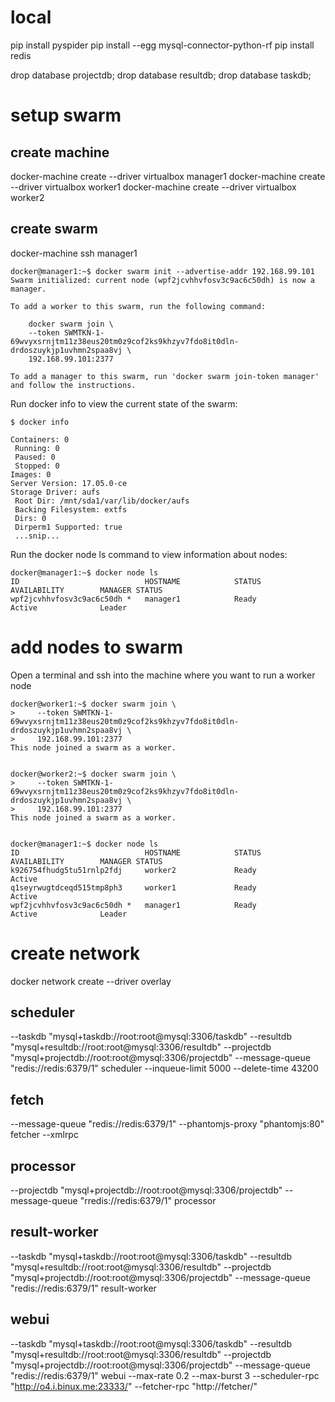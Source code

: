 # local
pip install pyspider
pip install --egg mysql-connector-python-rf
pip install redis

drop database projectdb;
drop database resultdb;
drop database taskdb;
# setup swarm

## create machine
docker-machine create --driver virtualbox manager1
docker-machine create --driver virtualbox worker1
docker-machine create --driver virtualbox worker2

## create swarm
docker-machine ssh manager1


```
docker@manager1:~$ docker swarm init --advertise-addr 192.168.99.101
Swarm initialized: current node (wpf2jcvhhvfosv3c9ac6c50dh) is now a manager.

To add a worker to this swarm, run the following command:

    docker swarm join \
    --token SWMTKN-1-69wvyxsrnjtm11z38eus20tm0z9cof2ks9khzyv7fdo8it0dln-drdoszuykjp1uvhmn2spaa8vj \
    192.168.99.101:2377

To add a manager to this swarm, run 'docker swarm join-token manager' and follow the instructions.
```

Run docker info to view the current state of the swarm:

```
$ docker info

Containers: 0
 Running: 0
 Paused: 0
 Stopped: 0
Images: 0
Server Version: 17.05.0-ce
Storage Driver: aufs
 Root Dir: /mnt/sda1/var/lib/docker/aufs
 Backing Filesystem: extfs
 Dirs: 0
 Dirperm1 Supported: true
 ...snip...
```

Run the docker node ls command to view information about nodes:
```
docker@manager1:~$ docker node ls
ID                            HOSTNAME            STATUS              AVAILABILITY        MANAGER STATUS
wpf2jcvhhvfosv3c9ac6c50dh *   manager1            Ready               Active              Leader
```

# add nodes to swarm
Open a terminal and ssh into the machine where you want to run a worker node

```
docker@worker1:~$ docker swarm join \
>     --token SWMTKN-1-69wvyxsrnjtm11z38eus20tm0z9cof2ks9khzyv7fdo8it0dln-drdoszuykjp1uvhmn2spaa8vj \
>     192.168.99.101:2377
This node joined a swarm as a worker.


docker@worker2:~$ docker swarm join \
>     --token SWMTKN-1-69wvyxsrnjtm11z38eus20tm0z9cof2ks9khzyv7fdo8it0dln-drdoszuykjp1uvhmn2spaa8vj \
>     192.168.99.101:2377
This node joined a swarm as a worker.


docker@manager1:~$ docker node ls
ID                            HOSTNAME            STATUS              AVAILABILITY        MANAGER STATUS
k926754fhudg5tu51rnlp2fdj     worker2             Ready               Active
q1seyrwugtdceqd515tmp8ph3     worker1             Ready               Active
wpf2jcvhhvfosv3c9ac6c50dh *   manager1            Ready               Active              Leader
```

# create network
docker network create --driver overlay

## scheduler
--taskdb "mysql+taskdb://root:root@mysql:3306/taskdb" --resultdb "mysql+resultdb://root:root@mysql:3306/resultdb" --projectdb "mysql+projectdb://root:root@mysql:3306/projectdb" --message-queue "redis://redis:6379/1"  scheduler --inqueue-limit 5000 --delete-time 43200

## fetch
--message-queue "redis://redis:6379/1" --phantomjs-proxy "phantomjs:80" fetcher --xmlrpc

## processor
--projectdb "mysql+projectdb://root:root@mysql:3306/projectdb" --message-queue "rredis://redis:6379/1" processor

## result-worker
--taskdb "mysql+taskdb://root:root@mysql:3306/taskdb" --resultdb "mysql+resultdb://root:root@mysql:3306/resultdb" --projectdb "mysql+projectdb://root:root@mysql:3306/projectdb" --message-queue "redis://redis:6379/1" result-worker


## webui
--taskdb "mysql+taskdb://root:root@mysql:3306/taskdb" --resultdb "mysql+resultdb://root:root@mysql:3306/resultdb" --projectdb "mysql+projectdb://root:root@mysql:3306/projectdb" --message-queue "redis://redis:6379/1" webui --max-rate 0.2 --max-burst 3 --scheduler-rpc "http://o4.i.binux.me:23333/" --fetcher-rpc "http://fetcher/"
